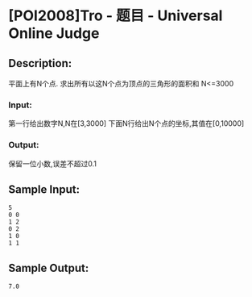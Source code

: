 # [POI2008]Tro - 题目 - Universal Online Judge

## Description: 

平面上有N个点. 求出所有以这N个点为顶点的三角形的面积和 N<=3000

### Input: 

第一行给出数字N,N在[3,3000] 下面N行给出N个点的坐标,其值在[0,10000]

### Output: 

保留一位小数,误差不超过0.1


## Sample Input: 
```
5
0 0
1 2
0 2
1 0
1 1
```

## Sample Output: 
```
7.0
```
